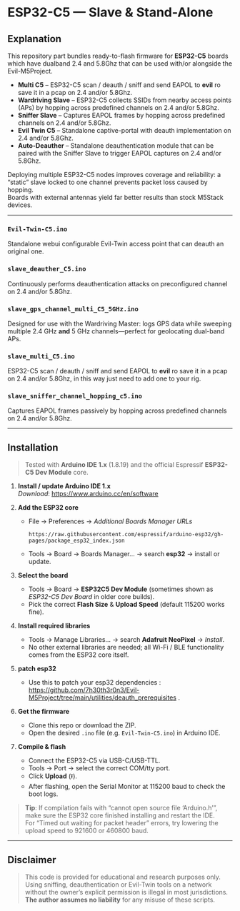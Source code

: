 # ESP32-C5 — Slave & Stand-Alone

## Explanation

This repository part bundles ready-to-flash firmware for **ESP32-C5** boards which have dualband 2.4 and 5.8Ghz that can be used with/or alongside ​the Evil-M5Project.

- **Multi C5** – ESP32-C5 scan / deauth / sniff and send EAPOL to **evil** ro save it in a pcap on 2.4 and/or 5.8Ghz.
- **Wardriving Slave** – ESP32-C5 collects SSIDs from nearby access points (APs) by hopping across predefined channels on 2.4 and/or 5.8Ghz.  
- **Sniffer Slave** – Captures EAPOL frames by hopping across predefined channels on 2.4 and/or 5.8Ghz.   
- **Evil Twin C5** – Standalone captive-portal with deauth implementation on 2.4 and/or 5.8Ghz.  
- **Auto-Deauther** – Standalone deauthentication module that can be paired with the Sniffer Slave to trigger EAPOL captures on 2.4 and/or 5.8Ghz.

Deploying multiple ESP32-C5 nodes improves coverage and reliability: a “static” slave locked to one channel prevents packet loss caused by hopping.  
Boards with external antennas yield far better results than stock M5Stack devices. 

---

### `Evil-Twin-C5.ino`
Standalone webui configurable Evil-Twin access point that can deauth an original one.

### `slave_deauther_C5.ino`
Continuously performs deauthentication attacks on preconfigured channel on 2.4 and/or 5.8Ghz.

### `slave_gps_channel_multi_C5_5GHz.ino`
Designed for use with the Wardriving Master: logs GPS data while sweeping multiple 2.4 GHz **and** 5 GHz channels—perfect for geolocating dual-band APs.

### `slave_multi_C5.ino`
ESP32-C5 scan / deauth / sniff and send EAPOL to **evil** ro save it in a pcap on 2.4 and/or 5.8Ghz, in this way just need to add one to your rig.

### `slave_sniffer_channel_hopping_c5.ino`
Captures EAPOL frames passively by hopping across predefined channels on 2.4 and/or 5.8Ghz.  

---

## Installation

> Tested with **Arduino IDE 1.x** (1.8.19) and the official Espressif **ESP32-C5 Dev Module** core.

1. **Install / update Arduino IDE 1.x**  
   *Download*: <https://www.arduino.cc/en/software>  

2. **Add the ESP32 core**  
   * File → Preferences → *Additional Boards Manager URLs*  
     ```
     https://raw.githubusercontent.com/espressif/arduino-esp32/gh-pages/package_esp32_index.json
     ```  
   * Tools → Board → Boards Manager… → search **esp32** → install or update.

3. **Select the board**  
   * Tools → Board → **ESP32C5 Dev Module** (sometimes shown as *ESP32-C5 Dev Board* in older core builds).  
   * Pick the correct **Flash Size** & **Upload Speed** (default 115200 works fine).

4. **Install required libraries**  
   * Tools → Manage Libraries… → search **Adafruit NeoPixel** → *Install*.  
   * No other external libraries are needed; all Wi-Fi / BLE functionality comes from the ESP32 core itself.

5. **patch esp32**  
   * Use this to patch your esp32 dependencies : https://github.com/7h30th3r0n3/Evil-M5Project/tree/main/utilities/deauth_prerequisites .  

6. **Get the firmware**  
   * Clone this repo or download the ZIP.  
   * Open the desired `.ino` file (e.g. `Evil-Twin-C5.ino`) in Arduino IDE.

7. **Compile & flash**  
   * Connect the ESP32-C5 via USB-C/USB-TTL.  
   * Tools → Port → select the correct COM/tty port.  
   * Click **Upload** (⭱).  
   * After flashing, open the Serial Monitor at 115200 baud to check the boot logs.

> **Tip**: If compilation fails with “cannot open source file ‘Arduino.h’”, make sure the ESP32 core finished installing and restart the IDE.  
> For “Timed out waiting for packet header” errors, try lowering the upload speed to 921600 or 460800 baud.

---

## Disclaimer

> This code is provided for educational and research purposes only.  
> Using sniffing, deauthentication or Evil-Twin tools on a network without the owner’s explicit permission is illegal in most jurisdictions.  
> **The author assumes no liability** for any misuse of these scripts.
